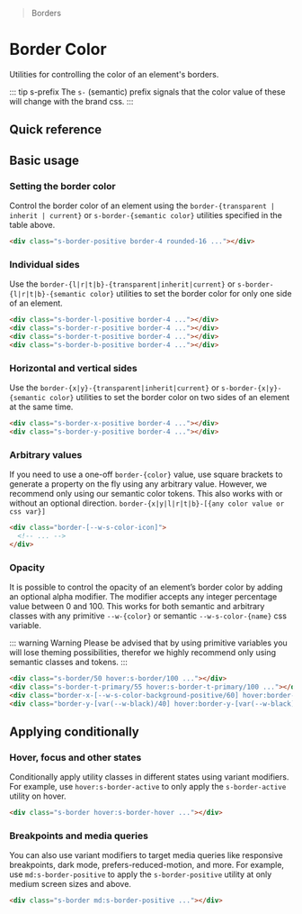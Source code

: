 > Borders

# Border Color

Utilities for controlling the color of an element's borders.

::: tip s-prefix
The `s-` (semantic) prefix signals that the color value of these will change with the brand css.
:::

## Quick reference

<theme-switcher />

<border-color-table />

## Basic usage

### Setting the border color
Control the border color of an element using the `border-{transparent | inherit | current}` or `s-border-{semantic color}` utilities specified in the table above.

<example-container>
  <div class="grid gap-16 justify-items-center">
    <div class="h-80 w-80 border-4 rounded-16 s-border-positive"></div>
  </div>
</example-container>

```html
<div class="s-border-positive border-4 rounded-16 ..."></div>
```

### Individual sides
Use the `border-{l|r|t|b}-{transparent|inherit|current}` or `s-border-{l|r|t|b}-{semantic color}` utilities to set the border color for only one side of an element.

<example-container>
  <div class="grid grid-cols-4 gap-16 justify-items-center">
    <div class="h-80 w-80 border-4 rounded-16 s-border-l-positive"></div>
    <div class="h-80 w-80 border-4 rounded-16 s-border-r-positive"></div>
    <div class="h-80 w-80 border-4 rounded-16 s-border-t-positive"></div>
    <div class="h-80 w-80 border-4 rounded-16 s-border-b-positive"></div>
  </div>
</example-container>

```html
<div class="s-border-l-positive border-4 ..."></div>
<div class="s-border-r-positive border-4 ..."></div>
<div class="s-border-t-positive border-4 ..."></div>
<div class="s-border-b-positive border-4 ..."></div>
```

### Horizontal and vertical sides
Use the `border-{x|y}-{transparent|inherit|current}` or `s-border-{x|y}-{semantic color}` utilities to set the border color on two sides of an element at the same time.

<example-container>
  <div class="grid grid-cols-2 gap-16 justify-items-center">
    <div class="h-80 w-80 border-4 rounded-16 s-border-x-positive"></div>
    <div class="h-80 w-80 border-4 rounded-16 s-border-y-positive"></div>
   </div>
</example-container>

```html
<div class="s-border-x-positive border-4 ..."></div>
<div class="s-border-y-positive border-4 ..."></div>
```

### Arbitrary values
If you need to use a one-off `border-{color}` value, use square brackets to generate a property on the fly using any arbitrary value.
However, we recommend only using our semantic color tokens.
This also works with or without an optional direction.
`border-{x|y|l|r|t|b}-[{any color value or css var}]`

```html
<div class="border-[--w-s-color-icon]">
  <!-- ... -->
</div>
```

### Opacity
It is possible to control the opacity of an element’s border color by adding an optional alpha modifier.
The modifier accepts any integer percentage value between 0 and 100.
This works for both semantic and arbitrary classes with any primitive `--w-{color}` or semantic `--w-s-color-{name}` css variable.

::: warning Warning
Please be advised that by using primitive variables you will lose theming possibilities, therefor we highly recommend only using semantic classes and tokens.
:::

<example-container class="bg-center bg-[url(/tech-docs/classes/50s-scientists.jpg)]">
  <div class="grid grid-cols-4 gap-16 justify-items-center">
    <div class="s-border/50 hover:s-border/100 h-80 w-80 border-8 rounded-16 s-bg/10 backdrop-blur-m transition-colors ease-in-out duration-700"></div>
    <div class="s-border-t-primary/55 hover:s-border-t-primary/100 h-80 w-80 border-t-8 rounded-16 s-bg/50 backdrop-blur-m transition-colors ease-in-out duration-700"></div>
    <div class="border-x-[--w-s-color-background-positive/60] hover:border-x-[--w-s-color-background-positive/100] h-80 w-80 border-x-8 rounded-16 s-bg/50 backdrop-blur-m transition-colors ease-in-out duration-700"></div>
    <div class="border-y-[var(--w-black)/40] hover:border-y-[var(--w-black)/100] h-80 w-80 border-y-8 rounded-16 s-bg/50 backdrop-blur-m transition-colors ease-in-out duration-700"></div>
  </div>
</example-container>

```html
<div class="s-border/50 hover:s-border/100 ..."></div>
<div class="s-border-t-primary/55 hover:s-border-t-primary/100 ..."></div>
<div class="border-x-[--w-s-color-background-positive/60] hover:border-x-[--w-s-color-background-positive/100] ..."></div>
<div class="border-y-[var(--w-black)/40] hover:border-y-[var(--w-black)/100] ..."></div>
```

## Applying conditionally

### Hover, focus and other states
Conditionally apply utility classes in different states using variant modifiers.
For example, use `hover:s-border-active` to only apply the `s-border-active` utility on hover.

<example-container>
  <div class="grid gap-16 justify-items-center">
    <div class="h-80 w-80 border-4 rounded-16 s-border hover:s-border-hover"></div>
   </div>
</example-container>

```html
<div class="s-border hover:s-border-hover ..."></div>
```

### Breakpoints and media queries
You can also use variant modifiers to target media queries like responsive breakpoints, dark mode, prefers-reduced-motion, and more.
For example, use `md:s-border-positive` to apply the `s-border-positive` utility at only medium screen sizes and above.

<example-container>
  <div class="grid gap-16 justify-items-center">
    <div class="h-80 w-80 border-4 rounded-16 s-border md:s-border-positive"></div>
   </div>
</example-container>

```html
<div class="s-border md:s-border-positive ..."></div>
```
